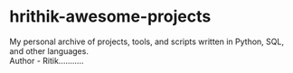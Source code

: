 # hrithik-awesome-projects
My personal archive of projects, tools, and scripts written in Python, SQL, and other languages.  
Author - Ritik...........
